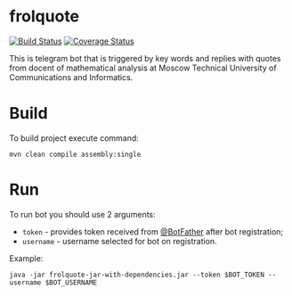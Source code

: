 frolquote
=========
[![Build Status](https://travis-ci.org/hutoroff/frolquote.svg?branch=dev)](https://travis-ci.org/hutoroff/frolquote)
[![Coverage Status](https://coveralls.io/repos/github/hutoroff/frolquote/badge.svg?branch=travis_coverage)](https://coveralls.io/github/hutoroff/frolquote?branch=travis_coverage)

This is telegram bot that is triggered by key words and replies with quotes from docent of mathematical analysis at Moscow Technical University of Communications and Informatics.

# Build
To build project execute command:

    mvn clean compile assembly:single
    
# Run
To run bot you should use 2 arguments:
* `token` - provides token received from [@BotFather](https://telegram.me/botfather) after bot registration;
* `username` -  username selected for bot on registration.

Example:

    java -jar frolquote-jar-with-dependencies.jar --token $BOT_TOKEN --username $BOT_USERNAME